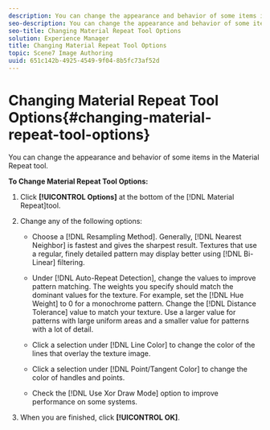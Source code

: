 ```yaml
---
description: You can change the appearance and behavior of some items in the Material Repeat tool.
seo-description: You can change the appearance and behavior of some items in the Material Repeat tool.
seo-title: Changing Material Repeat Tool Options
solution: Experience Manager
title: Changing Material Repeat Tool Options
topic: Scene7 Image Authoring
uuid: 651c142b-4925-4549-9f04-8b5fc73af52d
---
```


# Changing Material Repeat Tool Options{#changing-material-repeat-tool-options}

You can change the appearance and behavior of some items in the Material Repeat tool.

 **To Change Material Repeat Tool Options:** 

1. Click **[!UICONTROL Options]** at the bottom of the [!DNL Material Repeat]tool.
1. Change any of the following options:

    * Choose a [!DNL Resampling Method]. Generally, [!DNL Nearest Neighbor] is fastest and gives the sharpest result. Textures that use a regular, finely detailed pattern may display better using [!DNL Bi-Linear] filtering. 
    
    * Under [!DNL Auto-Repeat Detection], change the values to improve pattern matching. The weights you specify should match the dominant values for the texture. For example, set the [!DNL Hue Weight] to 0 for a monochrome pattern. Change the [!DNL Distance Tolerance] value to match your texture. Use a larger value for patterns with large uniform areas and a smaller value for patterns with a lot of detail. 
    
    * Click a selection under [!DNL Line Color] to change the color of the lines that overlay the texture image. 
    * Click a selection under [!DNL Point/Tangent Color] to change the color of handles and points. 
    * Check the [!DNL Use Xor Draw Mode] option to improve performance on some systems.

1. When you are finished, click **[!UICONTROL OK]**.
